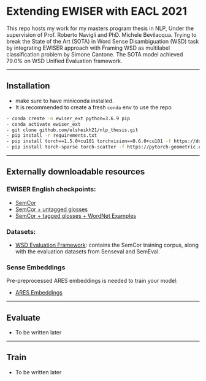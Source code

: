  # Extending EWISER with EACL 2021

This repo hosts my work for my masters program thesis in NLP, Under the supervision of Prof. Roberto Navigli and PhD. Michele Bevilacqua. Trying to break the State of the Art (SOTA) in Word Sense Disambiguation (WSD) task by integrating EWISER approach with Framing WSD as multilabel classification problem by Simone Cantone. The SOTA model achieved 79.0% on WSD Unified Evaluation framework.

---

## Installation

- make sure to have miniconda installed.
- It is recommended to create a fresh `conda` env to use the repo 
  
```bash
- conda create -n ewiser_ext python=3.6.9 pip
- conda activate ewiser_ext
- git clone github.com/elsheikh21/nlp_thesis.git
- pip install -r requirements.txt
- pip install torch==1.5.0+cu101 torchvision==0.6.0+cu101 -f https://download.pytorch.org/whl/torch_stable.html
- pip install torch-sparse torch-scatter -f https://pytorch-geometric.com/whl/torch-1.5.0+cu101.html

```

--- 
## Externally downloadable resources

### EWISER English checkpoints:
* [SemCor](https://drive.google.com/file/d/1TIwCn-0NA3yUXG5FOkPgFcoP3aHJmiSZ/view?usp=sharing)
* [SemCor + untagged glosses](https://drive.google.com/file/d/1tW4PjTgdRbVvq9CGq-0ePCsgtkXnEGsN/view?usp=sharing)
* [SemCor + tagged glosses + WordNet Examples](https://drive.google.com/file/d/11RyHBu4PwS3U2wOk-Le9Ziu8R3Hc0NXV/view?usp=sharing)

### Datasets:
* [WSD Evaluation Framework](http://lcl.uniroma1.it/wsdeval): contains the SemCor training corpus, along with the evaluation datasets from Senseval and SemEval.

### Sense Embeddings

Pre-preprocessed ARES embeddings is needed to train your model:
* [ARES Embeddings](https://drive.google.com/file/d/11riHw5BLay9ORAbLC-2Cl6dYXnd9ZJnx/view?usp=sharing)

---

## Evaluate
  - To be written later


--- 

## Train
  - To be written later
